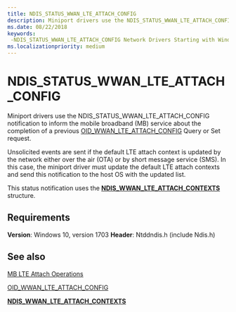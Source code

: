 ```yaml
---
title: NDIS_STATUS_WWAN_LTE_ATTACH_CONFIG
description: Miniport drivers use the NDIS_STATUS_WWAN_LTE_ATTACH_CONFIG notification to inform the mobile broadband (MB) service about the completion of a previous OID_WWAN_LTE_ATTACH_CONFIG Query or Set request.
ms.date: 08/22/2018
keywords: 
 -NDIS_STATUS_WWAN_LTE_ATTACH_CONFIG Network Drivers Starting with Windows Vista
ms.localizationpriority: medium
---
```


# NDIS_STATUS_WWAN_LTE_ATTACH_CONFIG

Miniport drivers use the NDIS_STATUS_WWAN_LTE_ATTACH_CONFIG notification to inform the mobile broadband (MB) service about the completion of a previous [OID_WWAN_LTE_ATTACH_CONFIG](oid-wwan-lte-attach-config.md) Query or Set request.

Unsolicited events are sent if the default LTE attach context is updated by the network either over the air (OTA) or by short message service (SMS). In this case, the miniport driver must update the default LTE attach contexts and send this notification to the host OS with the updated list.

This status notification uses the [**NDIS_WWAN_LTE_ATTACH_CONTEXTS**](/windows-hardware/drivers/ddi/ndiswwan/ns-ndiswwan-_ndis_wwan_lte_attach_contexts) structure.

## Requirements

**Version**: Windows 10, version 1703
**Header**: Ntddndis.h (include Ndis.h)

## See also

[MB LTE Attach Operations](mb-lte-attach-operations.md)

[OID_WWAN_LTE_ATTACH_CONFIG](oid-wwan-lte-attach-config.md)

[**NDIS_WWAN_LTE_ATTACH_CONTEXTS**](/windows-hardware/drivers/ddi/ndiswwan/ns-ndiswwan-_ndis_wwan_lte_attach_contexts)
